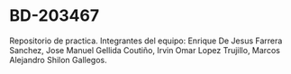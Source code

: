 # BD-203467
Repositorio de practica.
Integrantes del equipo: Enrique De Jesus Farrera Sanchez, Jose Manuel Gellida Coutiño, Irvin Omar Lopez Trujillo, Marcos Alejandro Shilon Gallegos.
